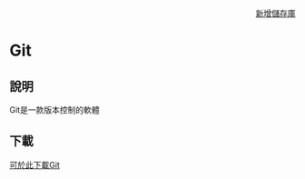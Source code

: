 <p align="right"><a href="步驟使用說明-新增遠端儲存庫.md">新增儲存庫</a></p>

# Git
## 說明
Git是一款版本控制的軟體

## 下載
<a href="https://git-scm.com">可於此下載Git</a>

